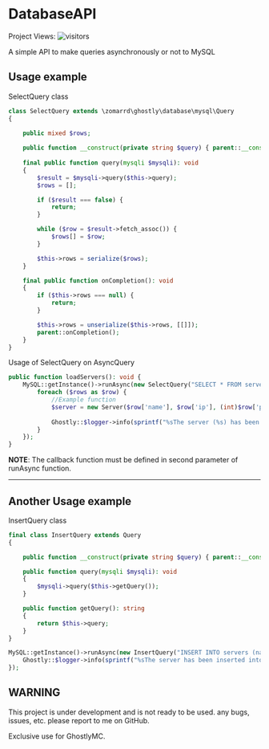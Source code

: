 # DatabaseAPI

Project Views: ![visitors](https://visitor-badge.glitch.me/badge?page_id=DatabaseAPI)

A simple API to make queries asynchronously or not to MySQL

## Usage example

SelectQuery class

```php
class SelectQuery extends \zomarrd\ghostly\database\mysql\Query
{

    public mixed $rows;
  
    public function __construct(private string $query) { parent::__construct(); }
  
    final public function query(mysqli $mysqli): void
    {
        $result = $mysqli->query($this->query);
        $rows = [];

        if ($result === false) {
            return;
        }

        while ($row = $result->fetch_assoc()) {
            $rows[] = $row;
        }

        $this->rows = serialize($rows);
    }

    final public function onCompletion(): void
    {
        if ($this->rows === null) {
            return;
        }

        $this->rows = unserialize($this->rows, [[]]);
        parent::onCompletion();
    }
}
```

Usage of SelectQuery on AsyncQuery

```php
public function loadServers(): void {
    MySQL::getInstance()->runAsync(new SelectQuery("SELECT * FROM servers"), function($rows): void {
        foreach ($rows as $row) {
            //Example function
            $server = new Server($row['name'], $row['ip'], (int)$row['port']);
          
            Ghostly::$logger->info(sprintf("%sThe server (%s) has been loaded from the database!", PREFIX, $server->getName()));
        }   
    });
}
```

**NOTE**: The callback function must be defined in second parameter of runAsync function.

---

## Another Usage example

InsertQuery class

```php
final class InsertQuery extends Query
{

    public function __construct(private string $query) { parent::__construct(); }

    public function query(mysqli $mysqli): void
    {
        $mysqli->query($this->getQuery());
    }

    public function getQuery(): string
    {
        return $this->query;
    }
}

MySQL::getInstance()->runAsync(new InsertQuery("INSERT INTO servers (name, ip, port) ' VALUES ('GhostlyMC', 'ghostlymc.live', '19132')"), function(): void {
    Ghostly::$logger->info(sprintf("%sThe server has been inserted into the database!", PREFIX));
});
```

## WARNING

This project is under development and is not ready to be used.
any bugs, issues, etc. please report to me on GitHub.

Exclusive use for GhostlyMC.